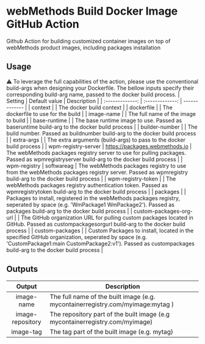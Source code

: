 # webMethods Build Docker Image GitHub Action
Github Action for building customized container images on top of webMethods product images, including packages installation

## Usage
:warning: To leverage the full capabilities of the action, please use the conventional build-args when designing your Dockerfile. The bellow inputs specify their corresponding build-arg name, passed to the docker build process.
| Setting        | Default value           | Description  |
| :-------------: | :-------------: | ------------- |
| context      |  | The docker build context |
| dockerfile      |  | The dockerfile to use for the build |
| image-name      |  | The full name of the image to build |
| base-runtime      |  | The base runtime image to use. Passed as baseruntime build-arg to the docker build process |
| builder-number      |  | The build number. Passed as buildnumber build-arg to the docker build process |
| extra-args      |  | The extra arguments (build-args) to pass to the docker build process |
| wpm-registry-server      | https://packages.webmethods.io | The webMethods packages registry server to use for pulling packages. Passed as wpmregistryserver build-arg to the docker build process |
| wpm-registry      | softwareag | The webMethods packages registry to use from the webMethods packages registry server. Passed as wpmregistry build-arg to the docker build process |
| wpm-registry-token      |  | The webMethods packages registry authentication token. Passed as wpmregistrytoken build-arg to the docker build process |
| packages      |  | Packages to install, registered in the webMethods packages registry, seperated by space (e.g. 'WmPackage1 WmPackage2'). Passed as packages build-arg to the docker build process |
| custom-packages-org-url      |  | The GitHub organization URL for pulling custom packages located in GitHub. Passed as custompackagesorgurl build-arg to the docker build process |
| custom-packages      |  | Custom Packages to install, located in the specified GitHub organization, seperated by space (e.g. 'CustomPackage1:main CustomPackage2:v1').  Passed as custompackages build-arg to the docker build process |

## Outputs 
| Output        | Description  |
| :-------------: | ------------- |
| image-name     | The full name of the built image (e.g. mycontainerregistry.com/myimage:mytag ) |
| image-repository     | The repository part of the built image (e.g mycontainerregistry.com/myimage) |
| image-tag     | The tag part of the built image (e.g. mytag) |
